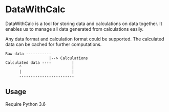 # DataWithCalc

DataWithCalc is a tool for storing data and calculations on data together. It enables us to manage all data generated from calculations easily.

Any data format and calculation format could be supported. The calculated data can be cached for further computations.

```
Raw data -----------
                   |--> Calculations
Calculated data ----         |
      ^                      |
      |                      |
      ------------------------
```

## Usage

Require Python 3.6
